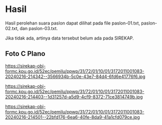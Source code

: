 # Hasil

Hasil perolehan suara paslon dapat dilihat pada file paslon-01.txt, paslon-02.txt, dan paslon-03.txt.

Jika tidak ada, artinya data tersebut belum ada pada SIREKAP.

## Foto C Plano

https://sirekap-obj-formc.kpu.go.id/52ec/pemilu/ppwp/31/72/01/10/01/3172011001083-20240216-214342--3566934b-5c0e-43e7-84d4-6fd6e41776f6.jpg

https://sirekap-obj-formc.kpu.go.id/52ec/pemilu/ppwp/31/72/01/10/01/3172011001083-20240216-214403--1d31257d-a5d9-4cf9-8372-71ce3814749b.jpg

https://sirekap-obj-formc.kpu.go.id/52ec/pemilu/ppwp/31/72/01/10/01/3172011001083-20240216-214501--22bfd176-6ea6-40fe-8da9-41a1cfd079ce.jpg
